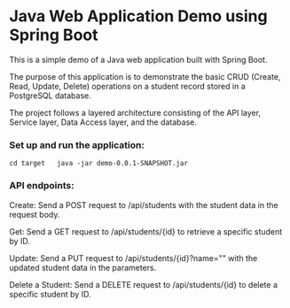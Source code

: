 # Java Web Application Demo using Spring Boot
This is a simple demo of a Java web application built with Spring Boot.  

The purpose of this application is to demonstrate the basic CRUD (Create, Read, Update, Delete) operations on a student record stored in a PostgreSQL database.   

The project follows a layered architecture consisting of the API layer, Service layer, Data Access layer, and the database.  

### Set up and run the application:
``
cd target  
java -jar demo-0.0.1-SNAPSHOT.jar  
``

### API endpoints:
Create: Send a POST request to /api/students with the student data in the request body.  

Get: Send a GET request to /api/students/{id} to retrieve a specific student by ID.  

Update: Send a PUT request to /api/students/{id}?name="" with the updated student data in the parameters.  

Delete a Student: Send a DELETE request to /api/students/{id} to delete a specific student by ID.  

